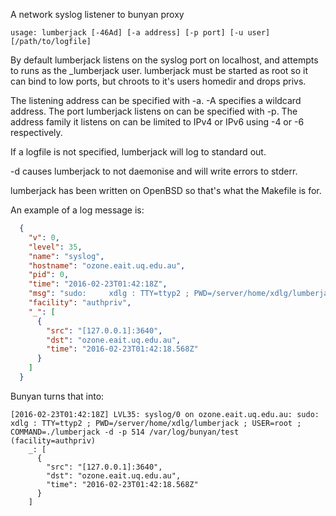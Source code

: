 A network syslog listener to bunyan proxy

```
usage: lumberjack [-46Ad] [-a address] [-p port] [-u user] [/path/to/logfile]
```

By default lumberjack listens on the syslog port on localhost, and
attempts to runs as the _lumberjack user. lumberjack must be started
as root so it can bind to low ports, but chroots to it's users
homedir and drops privs.

The listening address can be specified with -a. -A specifies a
wildcard address. The port lumberjack listens on can be specified
with -p. The address family it listens on can be limited to IPv4
or IPv6 using -4 or -6 respectively.

If a logfile is not specified, lumberjack will log to standard out.

-d causes lumberjack to not daemonise and will write errors to
stderr.

lumberjack has been written on OpenBSD so that's what the Makefile
is for.

An example of a log message is:

```json
  {
    "v": 0,
    "level": 35,
    "name": "syslog",
    "hostname": "ozone.eait.uq.edu.au",
    "pid": 0,
    "time": "2016-02-23T01:42:18Z",
    "msg": "sudo:     xdlg : TTY=ttyp2 ; PWD=/server/home/xdlg/lumberjack ; USER=root ; COMMAND=./lumberjack -d -p 514 /var/log/bunyan/test",
    "facility": "authpriv",
    "_": [
      {
        "src": "[127.0.0.1]:3640",
        "dst": "ozone.eait.uq.edu.au",
        "time": "2016-02-23T01:42:18.568Z"
      }
    ]
  }
```

Bunyan turns that into:

```
[2016-02-23T01:42:18Z] LVL35: syslog/0 on ozone.eait.uq.edu.au: sudo:     xdlg : TTY=ttyp2 ; PWD=/server/home/xdlg/lumberjack ; USER=root ; COMMAND=./lumberjack -d -p 514 /var/log/bunyan/test (facility=authpriv)
    _: [
      {
        "src": "[127.0.0.1]:3640",
        "dst": "ozone.eait.uq.edu.au",
        "time": "2016-02-23T01:42:18.568Z"
      }
    ]
```
